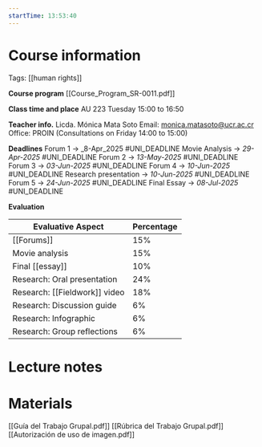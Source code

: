 ```yaml
---
startTime: 13:53:40
---
```

# Course information
Tags: [[human rights]]

**Course program**
[[Course_Program_SR-0011.pdf]] 

**Class time and place**
AU 223
Tuesday 15:00 to 16:50

**Teacher info.**
Licda. Mónica Mata Soto
Email: monica.matasoto@ucr.ac.cr
Office: PROIN (Consultations on Friday 14:00 to 15:00)

**Deadlines**
Forum 1 -> _8-Apr_2025 #UNI_DEADLINE
Movie Analysis -> _29-Apr-2025_ #UNI_DEADLINE
Forum 2 -> _13-May-2025_ #UNI_DEADLINE
Forum 3 -> _03-Jun-2025_ #UNI_DEADLINE
Forum 4 -> _10-Jun-2025_ #UNI_DEADLINE
Research presentation -> _10-Jun-2025_ #UNI_DEADLINE
Forum 5 -> _24-Jun-2025_ #UNI_DEADLINE
Final Essay -> _08-Jul-2025_ #UNI_DEADLINE

**Evaluation**

| Evaluative Aspect             | Percentage |
| ----------------------------- | ---------- |
| [[Forums]]                    | 15%        |
| Movie analysis                | 15%        |
| Final [[essay]]               | 10%        |
| Research: Oral presentation   | 24%        |
| Research: [[Fieldwork]] video | 18%        |
| Research: Discussion guide    | 6%         |
| Research: Infographic         | 6%         |
| Research: Group reflections   | 6%         |

# Lecture notes

# Materials
[[Guía del Trabajo Grupal.pdf]]
[[Rúbrica del Trabajo Grupal.pdf]]
[[Autorización de uso de imagen.pdf]]